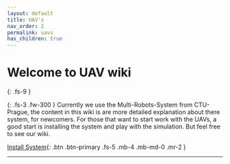 ```yaml
---
layout: default
title: UAV's
nav_order: 2
permalink: uavs
has_children: true
---
```


# Welcome to UAV wiki
{: .fs-9 }


{: .fs-3 .fw-300 }
Currently we use the Multi-Robots-System from CTU-Prague, the content in this wiki is are more detailed explanation about there system, for newcomers.
For those that want to start work with the UAVs, a good start is installing the system and play with the simulation.
But feel free to see our wiki.

[Install System](https://github.com/ctu-mrs/mrs_uav_system){: .btn .btn-primary .fs-5 .mb-4 .mb-md-0 .mr-2 }

---  
